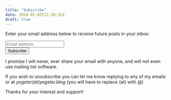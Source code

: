 ```yaml
---
title: "Subscribe"
date: 2018-02-02T21:30:31Z
draft: true
---
```


Enter your email address below to receive future posts in your inbox:

<form class="form-inline subscription-form">
    <div class="form-group">
        <input id="emailAddress" name="emailAddress" type="email" class="form-control" placeholder="Email address" required="true">
    </div>
    <button type="submit" class="btn btn-default">Subscribe</button>
</form>

I promise I will never, ever share your email with anyone, and will not even use mailing list software.

If you wish to unsubscribe you can let me know replying to any of my emails or at *yogster(at)yogster.blog* (you will have to replace (at) with @)

Thanks for your interest and support!